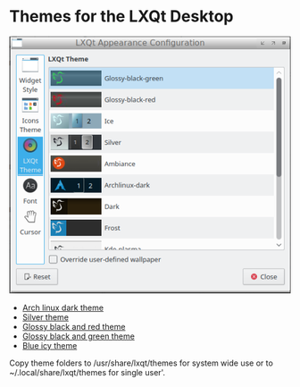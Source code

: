 Themes for the LXQt Desktop
===============


![Screenshot](menu-appearance.png)

* [Arch linux dark theme](https://github.com/stefonarch/archlinux-lxqt-theme)
* [Silver theme](https://github.com/stefonarch/silver-lxqt-theme)
* [Glossy black and red theme](https://github.com/stefonarch/black-red-lxqt-theme)
* [Glossy black and green theme](https://github.com/stefonarch/black-green-lxqt-theme)
* [Blue icy theme](https://github.com/stefonarch/ice-lxqt-theme)



Copy theme folders to /usr/share/lxqt/themes for system wide use or to ~/.local/share/lxqt/themes for single user'.
